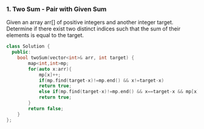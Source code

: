### 1. Two Sum - Pair with Given Sum
Given an array arr[] of positive integers and another integer target. Determine if there exist two distinct indices such that the sum of their elements is equal to the target.

```cpp
class Solution {
  public:
    bool twoSum(vector<int>& arr, int target) {
        map<int,int>mp;
        for(auto x:arr){
            mp[x]++;
            if(mp.find(target-x)!=mp.end() && x!=target-x)
            return true;
            else if(mp.find(target-x)!=mp.end() && x==target-x && mp[x]>1)
            return true;
        }
        return false;
    }
};
```
